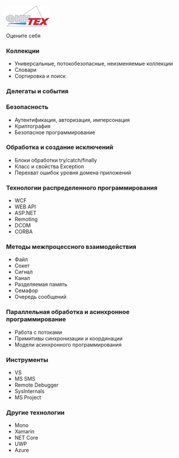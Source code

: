 ![](media/logofintech.png)

Оцените себя

### Коллекции
-   Универсальные, потокобезопасные, неизменяемые коллекции
-   Словари
-   Сортировка и поиск

### Делегаты и события

### Безопасность
-   Аутентификация, авторизация, имперсонация
-   Криптография
-   Безопасное программирование

### Обработка и создание исключений

-   Блоки обработки try/catch/finally
-   Класс и свойства Exception
-   Перехват ошибок уровня домена приложений

### Технологии распределенного программирования

-   WCF
-   WEB API
-   ASP.NET
-   Remoting
-   DCOM
-   CORBA

### Методы межпроцессного взаимодействия

-   Файл
-   Сокет
-   Сигнал
-   Канал
-   Разделяемая память
-   Семафор
-   Очередь сообщений

### Параллельная обработка и асинхронное программирование

-   Работа с потоками
-   Примитивы синхронизации и координации
-   Модели асинхронного программирования

### Инструменты

-   VS
-   MS SMS
-   Remote Debugger
-   SysInternals
-   MS Project

### Другие технологии

-   Mono
-   Xamarin
-   NET Core
-   UWP
-   Azure
